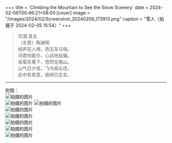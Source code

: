 +++
title = 'Climbing the Mountain to See the Snow Scenery'
date = 2024-02-06T00:46:21+08:00
[cover]
image = "/images/2024/02/Screenshot_20240206_173913.png"
caption = "雪人（拍摄于 2024-02-05 15:54）“
+++
> 饮酒·其五  
〔东晋〕陶渊明  
结庐在人境，而无车马喧。  
问君何能尔，心远地自偏。  
采菊东篱下，悠然见南山。  
山气日夕佳，飞鸟相与还。  
此中有真意，欲辩已忘言。
---
附图：  
![拍摄的图片](/images/2024/02/PXL_20240205_160629388.MV.jpg "拍摄于 2024-02-05 16:06 ")  
![拍摄的图片](/images/2024/02/IMG_20240205_160818.jpg "拍摄于 2024-02-05 16:08 ")
![拍摄的图片](/images/2024/02/PXL_20240205_165827430.jpg "拍摄于 2024-02-05 16:58 ")  
![拍摄的图片](/images/2024/02/PXL_20240205_170504143.MV.jpg "拍摄于 2024-02-05 17:05 ")  
![拍摄的图片](/images/2024/02/IMG_20240205_172001.jpg "拍摄于 2024-02-05 17:20 ")  
![拍摄的图片](/images/2024/02/IMG_20240205_174704.jpg "拍摄于 2024-02-05 17:47 ")  
![拍摄的图片](/images/2024/02/photo_2024-02-06_17-44-40.jpg "拍摄于 2024-02-05 17:47 ")  
![拍摄的图片](/images/2024/02/photo_2024-02-06_17-44-39.jpg "拍摄于 2024-02-05 17:48 ")
